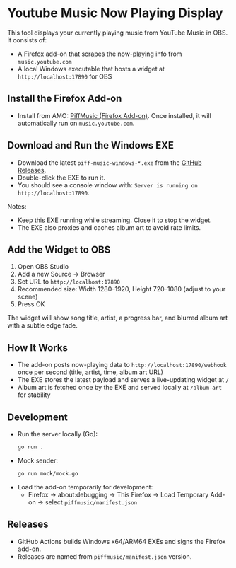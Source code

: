# Youtube Music Now Playing Display

This tool displays your currently playing music from YouTube Music in OBS. It consists of:
- A Firefox add-on that scrapes the now-playing info from `music.youtube.com`
- A local Windows executable that hosts a widget at `http://localhost:17890` for OBS

## Install the Firefox Add-on

- Install from AMO: [PiffMusic (Firefox Add-on)](https://addons.mozilla.org/en-US/firefox/addon/piffmusic/). Once installed, it will automatically run on `music.youtube.com`.

## Download and Run the Windows EXE

- Download the latest `piff-music-windows-*.exe` from the [GitHub Releases](https://github.com/StuxMirai/piff-music/releases).
- Double-click the EXE to run it.
- You should see a console window with: `Server is running on http://localhost:17890`.

Notes:
- Keep this EXE running while streaming. Close it to stop the widget.
- The EXE also proxies and caches album art to avoid rate limits.

## Add the Widget to OBS

1. Open OBS Studio
2. Add a new Source → Browser
3. Set URL to `http://localhost:17890`
4. Recommended size: Width 1280–1920, Height 720–1080 (adjust to your scene)
5. Press OK

The widget will show song title, artist, a progress bar, and blurred album art with a subtle edge fade.

## How It Works

- The add-on posts now-playing data to `http://localhost:17890/webhook` once per second (title, artist, time, album art URL)
- The EXE stores the latest payload and serves a live-updating widget at `/`
- Album art is fetched once by the EXE and served locally at `/album-art` for stability

## Development

- Run the server locally (Go):
  ```bash
  go run .
  ```
- Mock sender:
  ```bash
  go run mock/mock.go
  ```
- Load the add-on temporarily for development:
  - Firefox → about:debugging → This Firefox → Load Temporary Add-on → select `piffmusic/manifest.json`

## Releases

- GitHub Actions builds Windows x64/ARM64 EXEs and signs the Firefox add-on.
- Releases are named from `piffmusic/manifest.json` version.